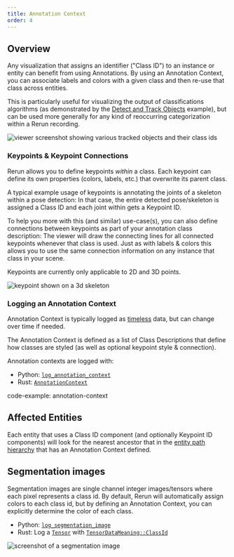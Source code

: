```yaml
---
title: Annotation Context
order: 4
---
```


## Overview

Any visualization that assigns an identifier ("Class ID") to an instance or entity can benefit from using Annotations.
By using an Annotation Context, you can associate labels and colors with a given class and then re-use
that class across entities.

<!-- Example link should point to `latest` but at the time of writing the samples just got renamed -->
This is particularly useful for visualizing the output of classifications algorithms
(as demonstrated by the [Detect and Track Objects](https://github.com/rerun-io/rerun/tree/main/examples/python/detect_and_track_objects) example),
but can be used more generally for any kind of reoccurring categorization within a Rerun recording.

<picture>
  <source media="(max-width: 480px)" srcset="https://static.rerun.io/bb5f5e06931b4924ce3c0243d8285eee558e8f21_classids_480w.png">
  <source media="(max-width: 768px)" srcset="https://static.rerun.io/43c5455dd453e8a3668f0426c3d8961d22a5471e_classids_768w.png">
  <source media="(max-width: 1024px)" srcset="https://static.rerun.io/c445af268f7700536bec97bd54134cfe5a48304e_classids_1024w.png">
  <img src="https://static.rerun.io/7f881338f1970161f52a00f1ddd01d4dcccf8a46_classids_full.png" alt="viewer screenshot showing various tracked objects and their class ids">
</picture>



### Keypoints & Keypoint Connections

Rerun allows you to define keypoints *within* a class.
Each keypoint can define its own properties (colors, labels, etc.) that overwrite its parent class.

A typical example usage of keypoints is annotating the joints of a skeleton within a pose detection:
In that case, the entire detected pose/skeleton is assigned a Class ID and each joint within gets a Keypoint ID.

To help you more with this (and similar) use-case(s), you can also define connections between keypoints
as part of your annotation class description:
The viewer will draw the connecting lines for all connected keypoints whenever that class is used.
Just as with labels & colors this allows you to use the same connection information on any instance that class in your scene.

Keypoints are currently only applicable to 2D and 3D points.

<picture>
  <img src="https://static.rerun.io/98b627503df82a6e04c01133dcf6395b040cbd53_keypoints_full.png" alt="keypoint shown on a 3d skeleton">
</picture>



### Logging an Annotation Context

Annotation Context is typically logged as [timeless](timelines.md#timeless-data) data, but can change over time if needed.

The Annotation Context is defined as a list of Class Descriptions that define how classes are styled
(as well as optional keypoint style & connection).

Annotation contexts are logged with:

* Python: [`log_annotation_context`](https://ref.rerun.io/docs/python/latest/common/annotations/#rerun.log_annotation_context)
* Rust: [`AnnotationContext`](https://docs.rs/rerun/latest/rerun/external/re_log_types/component_types/context/struct.AnnotationContext.html)

code-example: annotation-context


## Affected Entities

Each entity that uses a Class ID component (and optionally Keypoint ID components) will look for
the nearest ancestor that in the [entity path hierarchy](entity-path.md#path-hierarchy-functions) that has an Annotation Context defined.


## Segmentation images

Segmentation images are single channel integer images/tensors where each pixel represents a class id.
By default, Rerun will automatically assign colors to each class id, but by defining an Annotation Context,
you can explicitly determine the color of each class.

* Python: [`log_segmentation_image`](https://ref.rerun.io/docs/python/latest/common/images/#rerun.log_segmentation_image)
* Rust: Log a [`Tensor`](https://docs.rs/rerun/latest/rerun/components/struct.Tensor.html) with [`TensorDataMeaning::ClassId`](https://docs.rs/rerun/latest/rerun/components/enum.TensorDataMeaning.html#variant.ClassId)

<picture>
  <source media="(max-width: 480px)" srcset="https://static.rerun.io/b1da782a05e2f7c0048f4bddf9ea29fef7c80b4e_segmentation_image_480w.png">
  <source media="(max-width: 768px)" srcset="https://static.rerun.io/f63cb085ee392f38e6431ab7e8c79aecb1b4e6e1_segmentation_image_768w.png">
  <img src="https://static.rerun.io/716eeff1a99f51a6e77fca85c4e7dccf76b77c69_segmentation_image_full.png" alt="screenshot of a segmentation image">
</picture>

